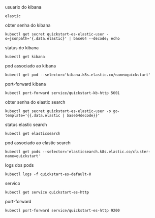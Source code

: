 usuario do kibana

```shell
elastic
```

obter senha do kibana

```shell
kubectl get secret quickstart-es-elastic-user -o=jsonpath='{.data.elastic}' | base64 --decode; echo
```

status do kibana

```shell
kubectl get kibana
```

pod associado ao kibana

```shell
kubectl get pod --selector='kibana.k8s.elastic.co/name=quickstart'
```

port-forward kibana

```shell
kubectl port-forward service/quickstart-kb-http 5601
```

obter senha do elastic search
```shell
kubectl get secret quickstart-es-elastic-user -o go-template='{{.data.elastic | base64decode}}'
```

status elastic search

```shell
kubectl get elasticsearch
```

pod associado ao elastic search

```shell
kubectl get pods --selector='elasticsearch.k8s.elastic.co/cluster-name=quickstart'
```

logs dos pods

```shell
kubectl logs -f quickstart-es-default-0
```

servico
```shell
kubectl get service quickstart-es-http
```

port-forward

```shell
kubectl port-forward service/quickstart-es-http 9200
```